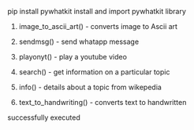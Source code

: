 pip install pywhatkit
install and import pywhatkit library
 1. image_to_ascii_art() - converts image to Ascii art

 2. sendmsg()  - send whatapp message

 3. playonyt()  - play a youtube video
 
 4. search()  - get information on a particular topic

 5. info() - details about a topic from wikepedia

 6. text_to_handwriting() -  converts text to handwritten
 
 successfully executed
